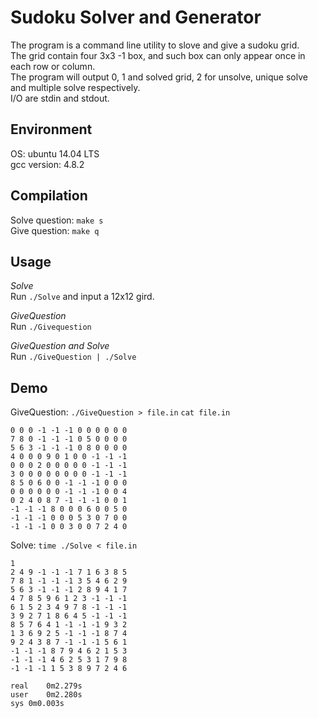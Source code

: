 Sudoku Solver and Generator
===========================
The program is a command line utility to slove and give a sudoku grid.<br />
The grid contain four 3x3 -1 box, and such box can only appear once in each 
row or column.<br />
The program will output 0, 1 and solved grid, 2 for unsolve, unique solve and 
multiple solve respectively.<br />
I/O are stdin and stdout.<br />

Environment 
--------------------------
OS: ubuntu 14.04 LTS<br />
gcc version: 4.8.2<br />

Compilation 
--------------------------
Solve question:
`make s`<br />
Give question:
`make q`<br />

Usage
--------------------------
*Solve*<br />
Run `./Solve` and input a 12x12 gird.<br />

*GiveQuestion*<br />
Run `./Givequestion`<br />

*GiveQuestion and Solve*<br />
Run `./GiveQuestion | ./Solve`<br />

Demo 
---------------------------
GiveQuestion: `./GiveQuestion > file.in` `cat file.in`

	0 0 0 -1 -1 -1 0 0 0 0 0 0
	7 8 0 -1 -1 -1 0 5 0 0 0 0
	5 6 3 -1 -1 -1 0 8 0 0 0 0
	4 0 0 0 9 0 1 0 0 -1 -1 -1
	0 0 0 2 0 0 0 0 0 -1 -1 -1
	3 0 0 0 0 0 0 0 0 -1 -1 -1
	8 5 0 6 0 0 -1 -1 -1 0 0 0
	0 0 0 0 0 0 -1 -1 -1 0 0 4
	0 2 4 0 8 7 -1 -1 -1 0 0 1
	-1 -1 -1 8 0 0 0 6 0 0 5 0
	-1 -1 -1 0 0 0 5 3 0 7 0 0
	-1 -1 -1 0 0 3 0 0 7 2 4 0

Solve: `time ./Solve < file.in`

	1
	2 4 9 -1 -1 -1 7 1 6 3 8 5
	7 8 1 -1 -1 -1 3 5 4 6 2 9
	5 6 3 -1 -1 -1 2 8 9 4 1 7
	4 7 8 5 9 6 1 2 3 -1 -1 -1
	6 1 5 2 3 4 9 7 8 -1 -1 -1
	3 9 2 7 1 8 6 4 5 -1 -1 -1
	8 5 7 6 4 1 -1 -1 -1 9 3 2
	1 3 6 9 2 5 -1 -1 -1 8 7 4
	9 2 4 3 8 7 -1 -1 -1 5 6 1
	-1 -1 -1 8 7 9 4 6 2 1 5 3
	-1 -1 -1 4 6 2 5 3 1 7 9 8
	-1 -1 -1 1 5 3 8 9 7 2 4 6
	
	real	0m2.279s
	user	0m2.280s
	sys	0m0.003s

